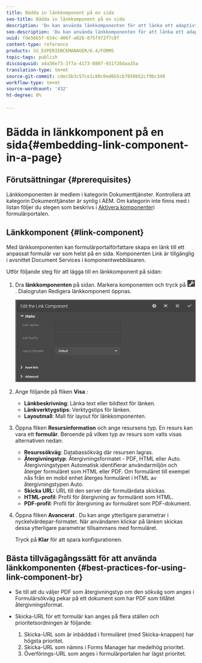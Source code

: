 ```yaml
---
title: Bädda in länkkomponent på en sida
seo-title: Bädda in länkkomponent på en sida
description: 'Du kan använda länkkomponenten för att länka ett adaptivt dokument eller ett adaptivt formulär från vilken sida som helst.  '
seo-description: 'Du kan använda länkkomponenten för att länka ett adaptivt dokument eller ett adaptivt formulär från vilken sida som helst.  '
uuid: fde56b5f-634c-406f-a026-875f972f7c8f
content-type: reference
products: SG_EXPERIENCEMANAGER/6.4/FORMS
topic-tags: publish
discoiquuid: a4a36e73-3f7a-4173-8807-931f26daa35a
translation-type: tm+mt
source-git-commit: cdec5b3c57ce1c80c0ed6b5cb7650b52cf9bc340
workflow-type: tm+mt
source-wordcount: '432'
ht-degree: 0%

---
```



# Bädda in länkkomponent på en sida{#embedding-link-component-in-a-page}

## Förutsättningar {#prerequisites}

Länkkomponenten är medlem i kategorin Dokumenttjänster. Kontrollera att kategorin Dokumenttjänster är synlig i AEM. Om kategorin inte finns med i listan följer du stegen som beskrivs i [Aktivera komponenter](/help/forms/using/enabling-forms-portal-components.md)i formulärportalen.

## Länkkomponent {#link-component}

Med länkkomponenten kan formulärportalförfattare skapa en länk till ett anpassat formulär var som helst på en sida. Komponenten Link är tillgänglig i avsnittet Document Services i komponentwebbläsaren.

Utför följande steg för att lägga till en länkkomponent på sidan:

1. Dra **länkkomponenten** på sidan. Markera komponenten och tryck på ![cmpr](assets/cmppr.png). Dialogrutan Redigera länkkomponent öppnas.

   ![edit-link-component](assets/edit-link-component.png)

1. Ange följande på fliken **Visa** :

   * **Länkbeskrivning**: Länka text eller bildtext för länken.
   * **Länkverktygstips**: Verktygstips för länken.
   * **Layoutmall**: Mall för layout för länkkomponenten.

1. Öppna fliken **Resursinformation** och ange resursens typ. En resurs kan vara ett **formulär**. Beroende på vilken typ av resurs som valts visas alternativen nedan:

   * **Resurssökväg**: Databassökväg där resursen lagras.
   * **Återgivningstyp**: Återgivningsformatet - PDF, HTML eller Auto. Återgivningstypen Automatisk identifierar användarmiljön och återger formuläret som HTML eller PDF. Om formuläret till exempel nås från en mobil enhet återges formuläret i HTML av återgivningstypen Auto.
   * **Skicka URL:**  URL till den server där formulärdata skickas.
   * **HTML-profil**: Profil för återgivning av formuläret som HTML.
   * **PDF-profil**: Profil för återgivning av formuläret som PDF-dokument.

1. Öppna fliken **Avancerat** . Du kan ange ytterligare parametrar i nyckelvärdepar-formatet. När användaren klickar på länken skickas dessa ytterligare parametrar tillsammans med formuläret.

   Tryck på **Klar** för att spara konfigurationen.

## Bästa tillvägagångssätt för att använda länkkomponenten {#best-practices-for-using-link-component-br}

* Se till att du väljer PDF som återgivningstyp om den sökväg som anges i Formulärsökväg pekar på ett dokument som har PDF som tillåtet återgivningsformat.
* Skicka-URL för ett formulär kan anges på flera ställen och prioritetsordningen är följande:

   1. Skicka-URL som är inbäddad i formuläret (med Skicka-knappen) har högsta prioritet.
   1. Skicka-URL som nämns i Forms Manager har medelhög prioritet.
   1. Överförings-URL som anges i formulärportalen har lägst prioritet.

